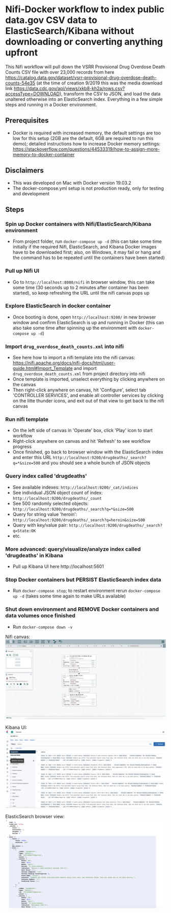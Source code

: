 # Nifi-Docker workflow to index public data.gov CSV data to ElasticSearch/Kibana without downloading or converting anything upfront
This Nifi workflow will pull down the VSRR Provisional Drug Overdose Death Counts CSV file with over 23,000 records from here https://catalog.data.gov/dataset/vsrr-provisional-drug-overdose-death-counts-54e35 (at the time of creation 9/2019 this was the media download link https://data.cdc.gov/api/views/xkb8-kh2a/rows.csv?accessType=DOWNLOAD), transform the CSV to JSON, and load the data unaltered otherwise into an ElasticSearch index. Everything in a few simple steps and running in a Docker environment.

## Prerequisites
- Docker is required with increased memory, the default settings are too low for this setup (2GB are the default, 6GB are required to run this demo); detailed instructions how to increase Docker memory settings: https://stackoverflow.com/questions/44533319/how-to-assign-more-memory-to-docker-container

## Disclaimers
- This was developed on Mac with Docker version 19.03.2
- The docker-compose.yml setup is not production ready, only for testing and development

## Steps

### Spin up Docker containers with Nifi/ElasticSearch/Kibana environment
- From project folder, run `docker-compose up -d` (this can take some time initially if the required Nifi, ElasticSearch, and Kibana Docker images have to be downloaded first; also, on Windows, it may fail or hang and the command has to be repeated until the containers have been started)

### Pull up Nifi UI 
- Go to `http://localhost:8080/nifi` in browser window, this can take some time (30 seconds up to 2 minutes after container has been started), so keep refreshing the URL until the nifi canvas pops up

### Explore ElasticSearch in docker container 
- Once booting is done, open `http://localhost:9200/` in new browser window and confirm ElasticSearch is up and running in Docker (this can also take some time after spinning up the environment with `docker-compose up -d`)

### Import `drug_overdose_death_counts.xml` into nifi
- See here how to import a nifi template into the nifi canvas: https://nifi.apache.org/docs/nifi-docs/html/user-guide.html#Import_Template and import `drug_overdose_death_counts.xml` from project directory into nifi
- Once template is imported, unselect everything by clicking anywhere on the canvas
- Then right-click anywhere on canvas, hit 'Configure', select tab 'CONTROLLER SERVICES', and enable all controller services by clicking on the litte thunder icons, and exit out of that view to get back to the nifi canvas

### Run nifi template
- On the left side of canvas in 'Operate' box, click 'Play' icon to start workflow
- Right-click anywhere on canvas and hit 'Refresh' to see workflow progress
- Once finished, go back to browser window with the ElasticSearch index and enter this URL `http://localhost:9200/drugdeaths/_search?q=*&size=500` and you should see a whole bunch of JSON objects

### Query index called 'drugdeaths'
- See available indexes: `http://localhost:9200/_cat/indices`
- See individual JSON object count of index: `http://localhost:9200/drugdeaths/_count`
- See 500 randomly selected objects: `http://localhost:9200/drugdeaths/_search?q=*&size=500`
- Query for string value 'heroin': `http://localhost:9200/drugdeaths/_search?q=heroin&size=500`
- Query with key/value pair: `http://localhost:9200/drugdeaths/_search?q=State:OK`
- etc.

### More advanced: query/visualize/analyze index called 'drugdeaths' in Kibana
- Pull up Kibana UI here http://localhost:5601

### Stop Docker containers but **PERSIST** ElasticSearch index data
- Run `docker-compose stop`; to restart environment rerun `docker-compose up -d` (takes some time again to make URLs available)

### Shut down environment and **REMOVE** Docker containers and data volumes once finished
- Run `docker-compose down -v`

Nifi canvas:
![Nifi canvas](nifi_canvas.png)

Kibana UI:
![Kibana UI](kibana.png)

ElasticSearch browser view:
![ElasticSearch browser view](elasticsearch_browser.png)
